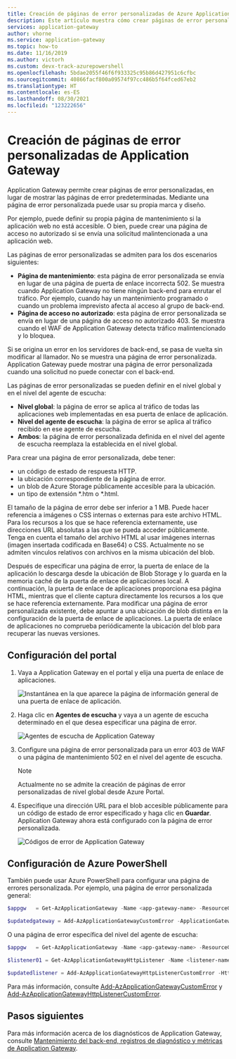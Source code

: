 ```yaml
---
title: Creación de páginas de error personalizadas de Azure Application Gateway
description: Este artículo muestra cómo crear páginas de error personalizadas de Application Gateway. Mediante una página de error personalizada puede usar su propia marca y diseño.
services: application-gateway
author: vhorne
ms.service: application-gateway
ms.topic: how-to
ms.date: 11/16/2019
ms.author: victorh
ms.custom: devx-track-azurepowershell
ms.openlocfilehash: 5bdae2055f46f6f933325c95b86d427951c6cfbc
ms.sourcegitcommit: 40866facf800a09574f97cc486b5f64fced67eb2
ms.translationtype: HT
ms.contentlocale: es-ES
ms.lasthandoff: 08/30/2021
ms.locfileid: "123222656"
---
```

# <a name="create-application-gateway-custom-error-pages"></a>Creación de páginas de error personalizadas de Application Gateway

Application Gateway permite crear páginas de error personalizadas, en lugar de mostrar las páginas de error predeterminadas. Mediante una página de error personalizada puede usar su propia marca y diseño.

Por ejemplo, puede definir su propia página de mantenimiento si la aplicación web no está accesible. O bien, puede crear una página de acceso no autorizado si se envía una solicitud malintencionada a una aplicación web.

Las páginas de error personalizadas se admiten para los dos escenarios siguientes:

- **Página de mantenimiento**: esta página de error personalizada se envía en lugar de una página de puerta de enlace incorrecta 502. Se muestra cuando Application Gateway no tiene ningún back-end para enrutar el tráfico. Por ejemplo, cuando hay un mantenimiento programado o cuando un problema imprevisto afecta al acceso al grupo de back-end.
- **Página de acceso no autorizado**: esta página de error personalizada se envía en lugar de una página de acceso no autorizado 403. Se muestra cuando el WAF de Application Gateway detecta tráfico malintencionado y lo bloquea.

Si se origina un error en los servidores de back-end, se pasa de vuelta sin modificar al llamador. No se muestra una página de error personalizada. Application Gateway puede mostrar una página de error personalizada cuando una solicitud no puede conectar con el back-end.

Las páginas de error personalizadas se pueden definir en el nivel global y en el nivel del agente de escucha:

- **Nivel global**: la página de error se aplica al tráfico de todas las aplicaciones web implementadas en esa puerta de enlace de aplicación.
- **Nivel del agente de escucha**: la página de error se aplica al tráfico recibido en ese agente de escucha.
- **Ambos**: la página de error personalizada definida en el nivel del agente de escucha reemplaza la establecida en el nivel global.

Para crear una página de error personalizada, debe tener:

- un código de estado de respuesta HTTP.
- la ubicación correspondiente de la página de error. 
- un blob de Azure Storage públicamente accesible para la ubicación.
- un tipo de extensión *.htm o *.html. 

El tamaño de la página de error debe ser inferior a 1 MB. Puede hacer referencia a imágenes o CSS internas o externas para este archivo HTML. Para los recursos a los que se hace referencia externamente, use direcciones URL absolutas a las que se pueda acceder públicamente. Tenga en cuenta el tamaño del archivo HTML al usar imágenes internas (imagen insertada codificada en Base64) o CSS. Actualmente no se admiten vínculos relativos con archivos en la misma ubicación del blob.

Después de especificar una página de error, la puerta de enlace de la aplicación lo descarga desde la ubicación de Blob Storage y lo guarda en la memoria caché de la puerta de enlace de aplicaciones local. A continuación, la puerta de enlace de aplicaciones proporciona esa página HTML, mientras que el cliente captura directamente los recursos a los que se hace referencia externamente. Para modificar una página de error personalizada existente, debe apuntar a una ubicación de blob distinta en la configuración de la puerta de enlace de aplicaciones. La puerta de enlace de aplicaciones no comprueba periódicamente la ubicación del blob para recuperar las nuevas versiones.

## <a name="portal-configuration"></a>Configuración del portal

1. Vaya a Application Gateway en el portal y elija una puerta de enlace de aplicaciones.

    ![Instantánea en la que aparece la página de información general de una puerta de enlace de aplicación.](media/custom-error/ag-overview.png)
2. Haga clic en **Agentes de escucha** y vaya a un agente de escucha determinado en el que desea especificar una página de error.

    ![Agentes de escucha de Application Gateway](media/custom-error/ag-listener.png)
3. Configure una página de error personalizada para un error 403 de WAF o una página de mantenimiento 502 en el nivel del agente de escucha.

    > [!NOTE]
    > Actualmente no se admite la creación de páginas de error personalizadas de nivel global desde Azure Portal.

4. Especifique una dirección URL para el blob accesible públicamente para un código de estado de error especificado y haga clic en **Guardar**. Application Gateway ahora está configurado con la página de error personalizada.

   ![Códigos de error de Application Gateway](media/custom-error/ag-error-codes.png)

## <a name="azure-powershell-configuration"></a>Configuración de Azure PowerShell

También puede usar Azure PowerShell para configurar una página de errores personalizada. Por ejemplo, una página de error personalizada general:

```powershell
$appgw   = Get-AzApplicationGateway -Name <app-gateway-name> -ResourceGroupName <resource-group-name>

$updatedgateway = Add-AzApplicationGatewayCustomError -ApplicationGateway $appgw -StatusCode HttpStatus502 -CustomErrorPageUrl "http://<website-url>"
```

O una página de error específica del nivel del agente de escucha:

```powershell
$appgw   = Get-AzApplicationGateway -Name <app-gateway-name> -ResourceGroupName <resource-group-name>

$listener01 = Get-AzApplicationGatewayHttpListener -Name <listener-name> -ApplicationGateway $appgw

$updatedlistener = Add-AzApplicationGatewayHttpListenerCustomError -HttpListener $listener01 -StatusCode HttpStatus502 -CustomErrorPageUrl "http://<website-url>"
```

Para más información, consulte [Add-AzApplicationGatewayCustomError](/powershell/module/az.network/add-azapplicationgatewaycustomerror) y [Add-AzApplicationGatewayHttpListenerCustomError](/powershell/module/az.network/add-azapplicationgatewayhttplistenercustomerror).

## <a name="next-steps"></a>Pasos siguientes

Para más información acerca de los diagnósticos de Application Gateway, consulte [Mantenimiento del back-end, registros de diagnóstico y métricas de Application Gateway](application-gateway-diagnostics.md).
